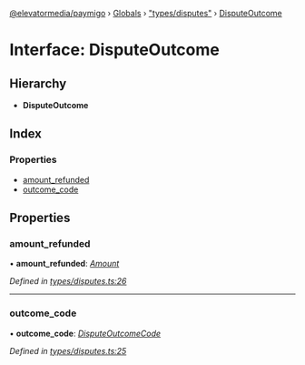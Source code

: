 [@elevatormedia/paymigo](../README.md) › [Globals](../globals.md) › ["types/disputes"](../modules/_types_disputes_.md) › [DisputeOutcome](_types_disputes_.disputeoutcome.md)

# Interface: DisputeOutcome

## Hierarchy

-   **DisputeOutcome**

## Index

### Properties

-   [amount_refunded](_types_disputes_.disputeoutcome.md#amount_refunded)
-   [outcome_code](_types_disputes_.disputeoutcome.md#outcome_code)

## Properties

### amount_refunded

• **amount_refunded**: _[Amount](_types_common_.amount.md)_

_Defined in [types/disputes.ts:26](https://github.com/ELEVATORmedia/paymigo/blob/0b66b83/src/types/disputes.ts#L26)_

---

### outcome_code

• **outcome_code**: _[DisputeOutcomeCode](../modules/_types_disputes_.md#disputeoutcomecode)_

_Defined in [types/disputes.ts:25](https://github.com/ELEVATORmedia/paymigo/blob/0b66b83/src/types/disputes.ts#L25)_
